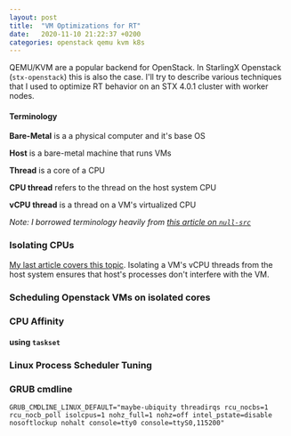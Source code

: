 ```yaml
---
layout: post
title:  "VM Optimizations for RT"
date:   2020-11-10 21:22:37 +0200
categories: openstack qemu kvm k8s
---
```


QEMU/KVM are a popular backend for OpenStack. In StarlingX Openstack (`stx-openstack`) this is also the case. I'll try to describe various techniques that I used to optimize RT behavior on an STX 4.0.1 cluster with worker nodes.

#### Terminology

**Bare-Metal** is a a physical computer and it's base OS

**Host** is a bare-metal machine that runs VMs

**Thread** is a core of a CPU

**CPU thread** refers to the thread on the host system CPU

**vCPU thread** is a thread on a VM's virtualized CPU

_Note: I borrowed terminology heavily from [this article on `null-src`](https://null-src.com/posts/qemu-optimization/post.php)_

### Isolating CPUs
[My last article covers this topic](https://shrmrf.github.io/rants/stx/2020/11/09/STX-for-RT.html). Isolating a VM's vCPU threads from the host system ensures that host's processes don't interfere with the VM.


### Scheduling Openstack VMs on isolated cores

### CPU Affinity

#### using `taskset`

### Linux Process Scheduler Tuning

### GRUB cmdline
```
GRUB_CMDLINE_LINUX_DEFAULT="maybe-ubiquity threadirqs rcu_nocbs=1 rcu_nocb_poll isolcpus=1 nohz_full=1 nohz=off intel_pstate=disable nosoftlockup nohalt console=tty0 console=ttyS0,115200"
```